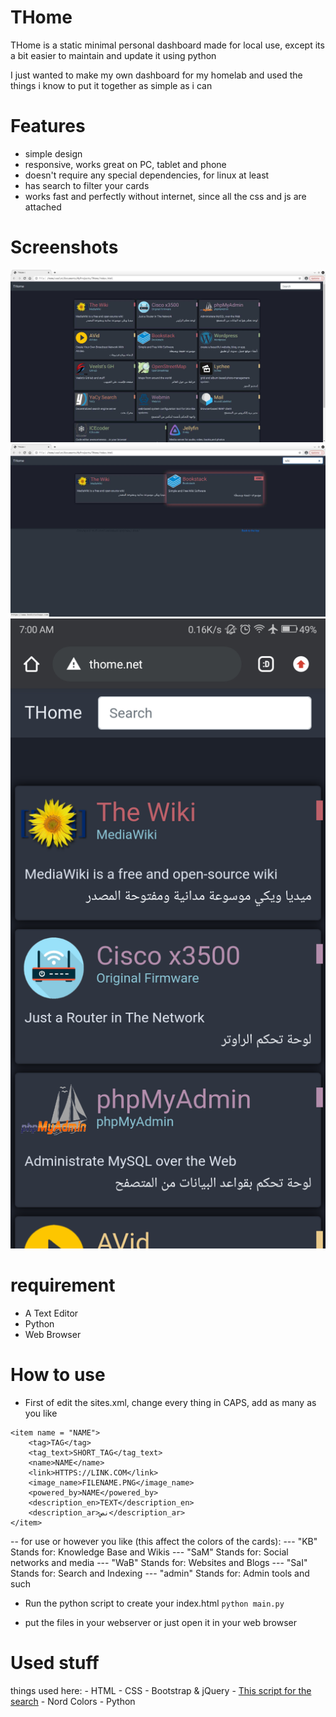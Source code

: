 
# THome
THome is a static minimal personal dashboard made for local use, except its a bit easier to maintain and update it using python

I just wanted to make my own dashboard for my homelab and used the things i know to put it together as simple as i can

# Features
- simple design
- responsive, works great on PC, tablet and phone
- doesn't require any special dependencies, for linux at least
- has search to filter your cards
- works fast and perfectly without internet, since all the css and js are attached

# Screenshots

![Laptop's screenshot 01!](media/screenshots/laptop01.jpeg "Laptop's screenshot 01")
![Laptop's screenshot 02!](media/screenshots/laptop02.jpeg "Laptop's screenshot 02")
![phone's screenshot 01!](media/screenshots/phone01.png "Phone's screenshot 01")
# requirement
- A Text Editor
- Python
- Web Browser

# How to use
- First of edit the sites.xml, change every thing in CAPS, add as many as you like
```
<item name = "NAME">
    <tag>TAG</tag>
    <tag_text>SHORT_TAG</tag_text>
    <name>NAME</name>
    <link>HTTPS://LINK.COM</link>
    <image_name>FILENAME.PNG</image_name>
    <powered_by>NAME</powered_by>
    <description_en>TEXT</description_en>
    <description_ar>نص</description_ar>
</item>
```

-- for <tag> use or however you like (this affect the colors of the cards):
--- "KB" Stands for: Knowledge Base and Wikis
--- "SaM" Stands for: Social networks and media
--- "WaB" Stands for: Websites and Blogs
--- "SaI" Stands for: Search and Indexing
--- "admin" Stands for: Admin tools and such

- Run the python script to create your index.html
    `python main.py`

- put the files in your webserver or just open it in your web browser

# Used stuff
things used here:
    - HTML
    - CSS
    - Bootstrap & jQuery
    - [This script for the search](https://stackoverflow.com/a/61621522)
    - Nord Colors
    - Python
